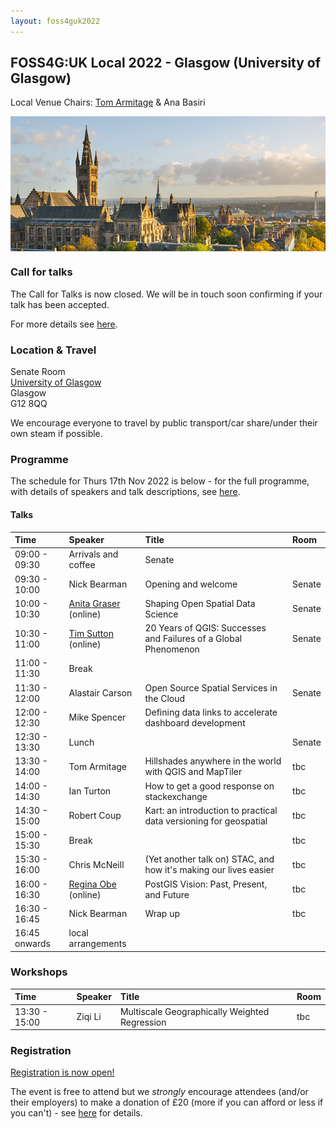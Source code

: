 ```yaml
---
layout: foss4guk2022
---
```


## FOSS4G:UK Local 2022 - Glasgow (University of Glasgow)

Local Venue Chairs: [Tom Armitage](https://twitter.com/MapNav_Tom) & Ana Basiri

<img src="images/uni-of-glasgow.jpg" width="600" align="middle">


### Call for talks

The Call for Talks is now closed. We will be in touch soon confirming if your talk has been accepted. 

For more details see [here](https://uk.osgeo.org/foss4guk2022local/index.html#call-for-talks).

### Location & Travel

Senate Room<br>
[University of Glasgow](https://www.openstreetmap.org/way/26624925#map=17/55.87326/-4.28901)<br>
Glasgow<br>
G12 8QQ<br>

We encourage everyone to travel by public transport/car share/under their own steam if possible.

### Programme

The schedule for Thurs 17th Nov 2022 is below - for the full programme, with details of speakers and talk descriptions, see [here](https://docs.google.com/spreadsheets/d/1ChtOtqO0PfZ2ckiZqqJxyV3VhP3Xm-WnkJ6NwZ2UVTM).

#### Talks

Time | Speaker | Title | Room
:-----|:-----|:-----|:-----
09:00 - 09:30|Arrivals and coffee | Senate
09:30 - 10:00|Nick Bearman|Opening and welcome | Senate
10:00 - 10:30|[Anita Graser](https://anitagraser.com/) (online) |Shaping Open Spatial Data Science | Senate
10:30 - 11:00|[Tim Sutton](https://kartoza.com/the_team/HR-EMP-00002/) (online)| 20 Years of QGIS: Successes and Failures of a Global Phenomenon | Senate
11:00 - 11:30| Break
11:30 - 12:00 | Alastair Carson	 |Open Source Spatial Services in the Cloud | Senate
12:00 - 12:30 | Mike Spencer	| Defining data links to accelerate dashboard development
12:30 - 13:30 | Lunch | | Senate
13:30 - 14:00 | Tom Armitage	| Hillshades anywhere in the world with QGIS and MapTiler | tbc
14:00 - 14:30|Ian Turton | How to get a good response on stackexchange | tbc
14:30 - 15:00 |Robert Coup |	Kart: an introduction to practical data versioning for geospatial | tbc
15:00 - 15:30 | Break | | tbc
15:30 - 16:00 |Chris McNeill |	(Yet another talk on) STAC, and how it's making our lives easier | tbc
16:00 - 16:30|[Regina Obe](https://twitter.com/reginaobe) (online)|  PostGIS Vision: Past, Present, and Future | tbc
16:30 - 16:45|Nick Bearman| Wrap up |tbc
16:45 onwards|local arrangements

### Workshops

Time | Speaker | Title | Room
:-----|:-----|:-----|:-----
13:30 - 15:00| Ziqi Li |	Multiscale Geographically Weighted Regression | tbc
	
	
### Registration

[Registration is now open!](https://www.eventbrite.co.uk/e/foss4g-uk-local-2022-tickets-405826868087)

The event is free to attend but we *strongly* encourage attendees (and/or their employers) to make a donation of £20 (more if you can afford or less if you can't) - see [here](https://uk.osgeo.org/foss4guk2022local/index.html#registration) for details.
